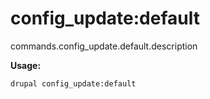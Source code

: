 # config_update:default
commands.config_update.default.description

**Usage:**
```
drupal config_update:default
```
